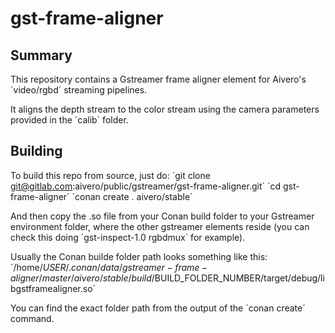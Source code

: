 # gst-frame-aligner

## Summary
This repository contains a Gstreamer frame aligner element for Aivero's ´video/rgbd´ streaming pipelines.

It aligns the depth stream to the color stream using the camera parameters provided in the ´calib´ folder.

## Building

To build this repo from source, just do:
´git clone git@gitlab.com:aivero/public/gstreamer/gst-frame-aligner.git´
´cd gst-frame-aligner´
´conan create . aivero/stable´

And then copy the .so file from your Conan build folder to your Gstreamer environment folder, where the other gstreamer elements reside (you can check this doing ´gst-inspect-1.0 rgbdmux´ for example).

Usually the Conan builde folder path looks something like this:
´/home/$USER/.conan/data/gstreamer-frame-aligner/master/aivero/stable/build/$BUILD_FOLDER_NUMBER/target/debug/libgstframealigner.so´

You can find the exact folder path from the output of the ´conan create´ command.